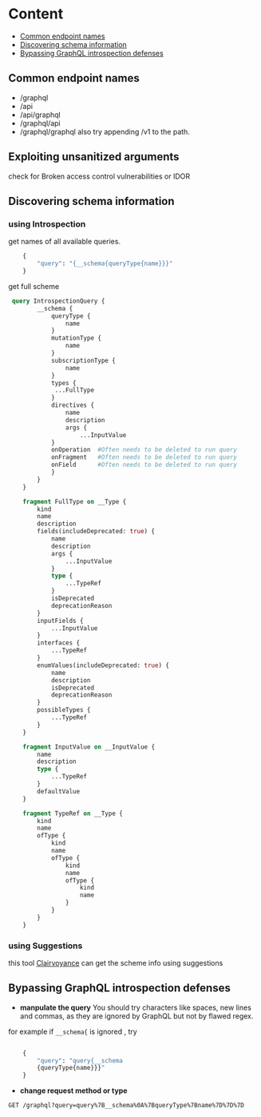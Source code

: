 # Content
- [Common endpoint names](#common-endpoint-names)
- [Discovering schema information](#discovering-schema-information)
- [Bypassing GraphQL introspection defenses]()

## Common endpoint names 
- /graphql
- /api
- /api/graphql
- /graphql/api
- /graphql/graphql
also try appending /v1 to the path.

## Exploiting unsanitized arguments 
check for  Broken access control vulnerabilities or IDOR

## Discovering schema information 

### using Introspection
get names of all available queries. 
```graphql
    {
        "query": "{__schema{queryType{name}}}"
    }
```
get full scheme
```graphql
 query IntrospectionQuery {
        __schema {
            queryType {
                name
            }
            mutationType {
                name
            }
            subscriptionType {
                name
            }
            types {
             ...FullType
            }
            directives {
                name
                description
                args {
                    ...InputValue
            }
            onOperation  #Often needs to be deleted to run query
            onFragment   #Often needs to be deleted to run query
            onField      #Often needs to be deleted to run query
            }
        }
    }

    fragment FullType on __Type {
        kind
        name
        description
        fields(includeDeprecated: true) {
            name
            description
            args {
                ...InputValue
            }
            type {
                ...TypeRef
            }
            isDeprecated
            deprecationReason
        }
        inputFields {
            ...InputValue
        }
        interfaces {
            ...TypeRef
        }
        enumValues(includeDeprecated: true) {
            name
            description
            isDeprecated
            deprecationReason
        }
        possibleTypes {
            ...TypeRef
        }
    }

    fragment InputValue on __InputValue {
        name
        description
        type {
            ...TypeRef
        }
        defaultValue
    }

    fragment TypeRef on __Type {
        kind
        name
        ofType {
            kind
            name
            ofType {
                kind
                name
                ofType {
                    kind
                    name
                }
            }
        }
    }
```
### using Suggestions
this tool [Clairvoyance](https://github.com/nikitastupin/clairvoyance) can get the scheme info using suggestions 


## Bypassing GraphQL introspection defenses
- **manpulate the query**
You should try characters like spaces, new lines and commas, as they are ignored by GraphQL but not by flawed regex.


for example if `__schema{` is ignored , try
```graphql

    {
        "query": "query{__schema
        {queryType{name}}}"
    }

```

- **change request method or type**

```http
GET /graphql?query=query%7B__schema%0A%7BqueryType%7Bname%7D%7D%7D
```
